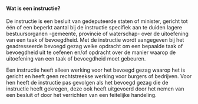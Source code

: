 #### Wat is een instructie?

De instructie is een besluit van gedeputeerde staten of minister, gericht tot één of een
beperkt aantal bij de instructie specifiek aan te duiden lagere bestuursorganen -gemeente,
provincie of waterschap- over de uitoefening van een taak of bevoegdheid. Met de instructie
wordt aangegeven bij het geadresseerde bevoegd gezag welke opdracht om een bepaalde taak of
bevoegdheid uit te oefenen en/of opdracht over de manier waarop de uitoefening van een
taak of bevoegdheid moet gebeuren.

Een instructie heeft alleen werking voor het bevoegd gezag waarop het is gericht en heeft
geen rechtstreekse werking voor burgers of bedrijven. Voor hen heeft de instructie pas
gevolgen als het bevoegd gezag die de instructie heeft gekregen, deze ook heeft uitgevoerd door
het nemen van een besluit of door het verrichten van een feitelijke handeling. 




